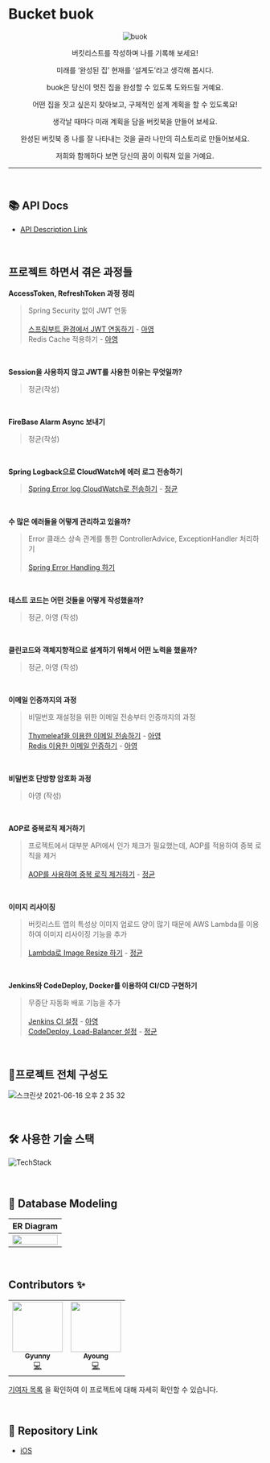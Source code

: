 # Bucket buok

<div align="center">

![buok](https://user-images.githubusercontent.com/45676906/122062627-8af21000-ce2a-11eb-86cf-bc67d2e97ebb.png)

버킷리스트를 작성하며 나를 기록해 보세요!

미래를 ‘완성된 집’ 현재를 ‘설계도’라고 생각해 봅시다.

buok은 당신이 멋진 집을 완성할 수 있도록 도와드릴 거예요.

어떤 집을 짓고 싶은지 찾아보고, 구체적인 설계 계획을 할 수 있도록요!

생각날 때마다 미래 계획을 담을 버킷북을 만들어 보세요.

완성된 버킷북 중 나를 잘 나타내는 것을 골라 나만의 히스토리로 만들어보세요.

저희와 함께하다 보면 당신의 꿈이 이뤄져 있을 거예요.

</div>

---

<br>

## 📚 API Docs

- [API Description Link](https://github.com/YAPP-18th/iOS1_Backend/wiki)

<br>

## 프로젝트 하면서 겪은 과정들

**AccessToken, RefreshToken 과정 정리**
> Spring Security 없이 JWT 연동 <br> <br>
> [스프링부트 환경에서 JWT 연동하기](https://velog.io/@ayoung0073/springboot-jwt-without-springsecurity) - [아영](https://github.com/ayoung0073) <br>
> Redis Cache 적용하기 - [아영](https://github.com/ayoung0073)

<br>

**Session을 사용하지 않고 JWT를 사용한 이유는 무엇일까?**

> 정균(작성)

<br>

**FireBase Alarm Async 보내기**

> 정균(작성)

<br>

**Spring Logback으로 CloudWatch에 에러 로그 전송하기**

> [Spring Error log CloudWatch로 전송하기](https://devlog-wjdrbs96.tistory.com/329) - [정균](https://github.com/wjdrbs96)

<br>

**수 많은 에러들을 어떻게 관리하고 있을까?**

> Error 클래스 상속 관계를 통한 ControllerAdvice, ExceptionHandler 처리하기 <br> <br>
> [Spring Error Handling 하기](https://devlog-wjdrbs96.tistory.com/348)

<br>

**테스트 코드는 어떤 것들을 어떻게 작성했을까?**

> 정균, 아영 (작성)

<br>

**클린코드와 객체지향적으로 설계하기 위해서 어떤 노력을 했을까?**

> 정균, 아영 (작성)

<br>

**이메일 인증까지의 과정**

> 비밀번호 재설정을 위한 이메일 전송부터 인증까지의 과정 <br> <br>
> [Thymeleaf을 이용한 이메일 전송하기](https://velog.io/@ayoung0073/SpringBoot-%ED%83%80%EC%9E%84%EB%A6%AC%ED%94%84%EB%A5%BC-%EC%9D%B4%EC%9A%A9%ED%95%9C-%EC%9D%B4%EB%A9%94%EC%9D%BC-%EC%A0%84%EC%86%A1) - [아영](https://github.com/ayoung0073) <br>
> [Redis 이용한 이메일 인증하기](https://velog.io/@ayoung0073/SpringBoot-%EC%9D%B4%EB%A9%94%EC%9D%BC-%EC%9D%B8%EC%A6%9D-%EA%B3%BC%EC%A0%95-Redis) - [아영](https://github.com/ayoung0073)

<br>

**비밀번호 단방향 암호화 과정**

> 아영 (작성)

<br>

**AOP로 중복로직 제거하기**

> 프로젝트에서 대부분 API에서 인가 체크가 필요했는데, AOP를 적용하여 중복 로직을 제거 <br> <br>
> [AOP를 사용하여 중복 로직 제거하기](https://devlog-wjdrbs96.tistory.com/344) - [정균](https://github.com/wjdrbs96)

<br>

**이미지 리사이징**

> 버킷리스트 앱의 특성상 이미지 업로드 양이 많기 때문에 AWS Lambda를 이용하여 이미지 리사이징 기능을 추가 <br>  
> [Lambda로 Image Resize 하기](https://devlog-wjdrbs96.tistory.com/330?category=885022) - [정균](https://github.com/wjdrbs96)

<br>

**Jenkins와 CodeDeploy, Docker를 이용하여 CI/CD 구현하기**

> 무중단 자동화 배포 기능을 추가 <br> <br>
> [Jenkins CI 설정](https://velog.io/@ayoung0073/jenkins-ci) - [아영](https://github.com/ayoung0073) <br>
> [CodeDeploy, Load-Balancer 설정](https://devlog-wjdrbs96.tistory.com/345) - [정균](https://github.com/wjdrbs96)


<br>

## 📐프로젝트 전체 구성도

![스크린샷 2021-06-16 오후 2 35 32](https://user-images.githubusercontent.com/45676906/122163400-1bbeff00-ceb0-11eb-8ecc-180cf128aef8.png)

<br>

## 🛠 사용한 기술 스택

![TechStack](https://user-images.githubusercontent.com/45676906/122160183-6dfd2180-ceaa-11eb-8865-df08ec11d13f.png)

<br>

## 📂 Database Modeling

| ER Diagram |
|:---:|
|<img src="https://user-images.githubusercontent.com/69340410/122346901-6dd15480-cf84-11eb-9dc1-13858a35bc27.png" width="100%"/>|


<br>

## Contributors ✨

<table>
  <tr>
    <td align="center"><a href="https://github.com/wjdrbs96"><img src="https://avatars0.githubusercontent.com/wjdrbs96?v=4?s=100" width="100px;" alt=""/><br /><sub><b>Gyunny</b></sub></a><br /><a href="https://github.com/YAPP-18th/iOS1_Backend/commits?author=wjdrbs96" title="Code">💻</a></td>
    <td align="center"><a href="https://github.com/ayoung0073"><img src="https://avatars3.githubusercontent.com/ayoung0073?v=4?s=100" width="100px;" alt=""/><br /><sub><b>Ayoung</b></sub></a><br /><a href="https://github.com/YAPP-18th/iOS1_Backend/commits?author=ayoung0073" title="Code">💻</a></td>
  </tr>
</table>

[기여자 목록](https://github.com/YAPP-18th/iOS1_Backend/graphs/contributors) 을 확인하여 이 프로젝트에 대해 자세히 확인할 수 있습니다.

<br>

## 🔗 Repository Link

- [iOS](https://github.com/YAPP-18th/iOS1_Client)
